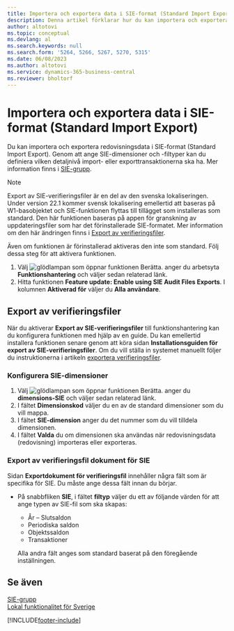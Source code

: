 ```yaml
---
title: Importera och exportera data i SIE-format (Standard Import Export)
description: Denna artikel förklarar hur du kan importera och exportera redovisningsdata i SIE-format (Standard Import Export) för Sverige.
author: altotovi
ms.topic: conceptual
ms.devlang: al
ms.search.keywords: null
ms.search.form: '5264, 5266, 5267, 5270, 5315'
ms.date: 06/08/2023
ms.author: altotovi
ms.service: dynamics-365-business-central
ms.reviewer: bholtorf
---
```


# Importera och exportera data i SIE-format (Standard Import Export)

Du kan importera och exportera redovisningsdata i SIE-format (Standard Import Export). Genom att ange SIE-dimensioner och -filtyper kan du definiera vilken detaljnivå import- eller exporttransaktionerna ska ha. Mer information finns i [SIE-grupp](https://go.microsoft.com/fwlink/?LinkID=164870&clcid=0x41d).

> [!NOTE]
> Export av SIE-verifieringsfiler är en del av den svenska lokaliseringen. Under version 22.1 kommer svensk lokalisering emellertid att baseras på W1-basobjektet och SIE-funktionen flyttas till tillägget som installeras som standard. Den här funktionen baseras på appen för granskning av uppdateringsfiler som har det förinstallerade SIE-formatet. Mer information om den här ändringen finns i [Export av verifieringsfiler](../../finance-how-to-export-audit-files.md).

Även om funktionen är förinstallerad aktiveras den inte som standard. Följ dessa steg för att aktivera funktionen.

1. Välj ![glödlampan som öppnar funktionen Berätta.](../../media/ui-search/search_small.png "Berätta vad du vill göra") anger du arbetsyta **Funktionshantering** och väljer sedan relaterad länk.
2. Hitta funktionen **Feature update: Enable using SIE Audit Files Exports**. I kolumnen **Aktiverad för** väljer du **Alla användare**.

## Export av verifieringsfiler 

När du aktiverar **Export av SIE-verifieringsfiler** till funktionshantering kan du konfigurera funktionen med hjälp av en guide. Du kan emellertid installera funktionen senare genom att köra sidan **Installationsguiden för export av SIE-verifieringsfiler**. Om du vill ställa in systemet manuellt följer du instruktionerna i artikeln [exportera verifieringsfiler](../../finance-how-to-export-audit-files.md).

### Konfigurera SIE-dimensioner

1. Välj ![glödlampan som öppnar funktionen Berätta.](../../media/ui-search/search_small.png "Berätta vad du vill göra") anger du **dimensions-SIE** och väljer sedan relaterad länk.
2. I fältet **Dimensionskod** väljer du en av de standard dimensioner som du vill mappa.
3. I fältet **SIE-dimension** anger du det nummer som du vill tilldela dimensionen.
4. I fältet **Valda** du om dimensionen ska användas när redovisningsdata (redovisning) importeras eller exporteras.

### Export av verifieringsfil dokument för SIE

Sidan **Exportdokument för verifieringsfil** innehåller några fält som är specifika för SIE. Du måste ange dessa fält innan du börjar.

- På snabbfliken **SIE**, i fältet **filtyp** väljer du ett av följande värden för att ange typen av SIE-fil som ska skapas:

    - År – Slutsaldon
    - Periodiska saldon
    - Objektssaldon
    - Transaktioner

    Alla andra fält anges som standard baserat på den föregående inställningen.

## Se även

[SIE-grupp](https://go.microsoft.com/fwlink/?LinkID=164870&clcid=0x41d)  
[Lokal funktionalitet för Sverige](sweden-local-functionality.md)

[!INCLUDE[footer-include](../../includes/footer-banner.md)]
